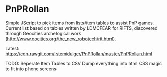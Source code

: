 # PnPRollan
Simple JScript to pick items from lists/item tables to assist PnP games.
Current list based on tables written by LDMCFEAR for RIFTS, discovered through Geocities archelogical work (http://www.oocities.org/the_new_robotech/rit.html).


Latest:
https://cdn.rawgit.com/istemidulger/PnPRollan/master/PnPRollan.html

TODO:
Seperate Item Tables to CSV
Dump everything into html
CSS magic to fit into phone screens
